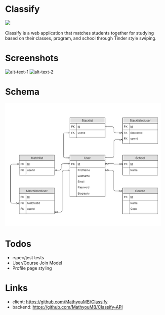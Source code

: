 # Classify

<img src="https://github.com/MathyouMB/Classify/raw/develop/public/appLogo130.png">

Classify is a web application that matches students together for studying based on their classes, program, and school through Tinder style swiping.

# Screenshots

![alt-text-1](https://github.com/MathyouMB/Classify/blob/develop/public/login.png "title-1") ![alt-text-2](https://github.com/MathyouMB/Classify/blob/develop/public/swipe.gif "title-2")


# Schema
<img src="https://github.com/MathyouMB/Classify/blob/develop/public/erd.png"></img>

# Todos
- rspec/jest tests
- User/Course Join Model
- Profile page styling

# Links
- client: https://github.com/MathyouMB/Classify
- backend: https://github.com/MathyouMB/Classify-API